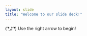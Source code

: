 ```yaml
---
layout: slide
title: "Welcome to our slide deck!"
---
```

( ͡❛ ͜ʖ ͡❛)
Use the right arrow to begin!
